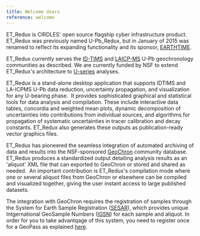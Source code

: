 ```yaml
---
title: Welcome Users 
reference: welcome
---
```


ET_Redux is CIRDLES' open source flagship cyber infrastructure product. ET_Redux was previously named U-Pb_Redux, but in January of 2015 was renamed to reflect its expanding functionality and its sponsor, [EARTHTIME](http://earth-time.org/).

ET_Redux currently serves the [ID-TIMS](http://cirdles.org/community/u-pb-idtims/) and [LAICP-MS](http://cirdles.org/community/u-pb-laicpms/) U-Pb geochronology communities as described.  We are currently funded by NSF to extend ET_Redux's architecture to [U-series](http://earthcube.org/group/cyberinfrastructure-u-series-geochronologic-data) analyses.

ET_Redux is a stand-alone desktop application that supports IDTIMS and LA-ICPMS U-Pb data reduction, uncertainty propagation, and visualization for any U-bearing phase.  It provides sophisticated graphical and statistical tools for data analysis and compilation.  These include interactive data tables, concordia and weighted mean plots, dynamic decomposition of uncertainties into contributions from individual sources, and algorithms for propagation of systematic uncertainties in tracer calibration and decay constants.  ET_Redux also generates these outputs as publication-ready vector graphics files.  

ET_Redux has pioneered the seamless integration of automated archiving of data and results into the NSF-sponsored [GeoChron](http://geochron.org) community database. ET_Redux produces a standardized output detailing analysis results as an 'aliquot' XML file that can exported to GeoChron or stored and shared as needed.  An important contribution is ET_Redux's compilation mode where one or several aliquot files from GeoChron or elsewhere can be compiled and visualized together, giving the user instant access to large published datasets. 

The integration with GeoChron requires the registration of samples through the System for Earth Sample Registration ([SESAR](http://www.geosamples.org/)), which provides unique Intgernational GeoSample Numbers ([IGSN](http://www.igsn.org/)) for each sample and aliquot.  In order for you to take advantqage of this system, you need to register once for a GeoPass as explained [here](http://cirdles.org/projects/et_redux/#what-is-geopass).